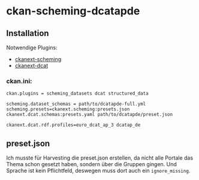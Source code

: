 # ckan-scheming-dcatapde

## Installation

Notwendige Plugins: 
* [ckanext-scheming](https://github.com/ckan/ckanext-scheming/)
* [ckanext-dcat](https://github.com/ckan/ckanext-dcat/)

### ckan.ini:
```
ckan.plugins = scheming_datasets dcat structured_data

scheming.dataset_schemas = path/to/dcatapde-full.yml
scheming.presets=ckanext.scheming:presets.json ckanext.dcat.schemas:presets.yaml path/to/dcatapde/preset.json

ckanext.dcat.rdf.profiles=euro_dcat_ap_3 dcatap_de
```

## preset.json

Ich musste für Harvesting die preset.json erstellen, da nicht alle Portale das Thema schon gesetzt haben, sondern über die Gruppen gingen. Und Sprache ist kein Pflichtfeld, deswegen muss dort auch ein `ignore_missing`. 
